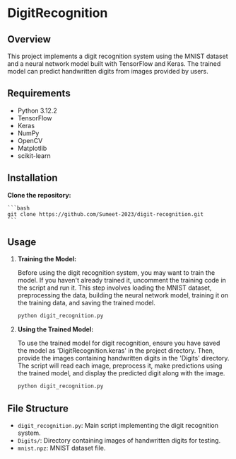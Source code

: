 # DigitRecognition

## Overview

This project implements a digit recognition system using the MNIST dataset and a neural network model built with TensorFlow and Keras. The trained model can predict handwritten digits from images provided by users.

## Requirements

- Python 3.12.2
- TensorFlow
- Keras
- NumPy
- OpenCV
- Matplotlib
- scikit-learn

## Installation

 **Clone the repository:**
   
    ```bash
    git clone https://github.com/Sumeet-2023/digit-recognition.git
    ```

## Usage

1. **Training the Model:**
   
   Before using the digit recognition system, you may want to train the model. If you haven't already trained it, uncomment the training code in the script and run it. This step involves loading the MNIST dataset, preprocessing the data, building the neural network model, training it on the training data, and saving the trained model.

    ```bash
    python digit_recognition.py
    ```

2. **Using the Trained Model:**

   To use the trained model for digit recognition, ensure you have saved the model as 'DigitRecognition.keras' in the project directory. Then, provide the images containing handwritten digits in the 'Digits' directory. The script will read each image, preprocess it, make predictions using the trained model, and display the predicted digit along with the image.

    ```bash
    python digit_recognition.py
    ```

## File Structure

- `digit_recognition.py`: Main script implementing the digit recognition system.
- `Digits/`: Directory containing images of handwritten digits for testing.
- `mnist.npz`: MNIST dataset file.
